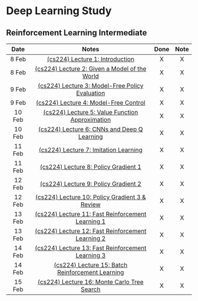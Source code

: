 # Deep Learning Study

## Reinforcement Learning Intermediate

|  Date  |                              Notes                               | Done | Note |
| :----: | :--------------------------------------------------------------: | :--: | :--: |
| 8 Feb  |          [(cs224) Lecture 1: Introduction][cs224-lec1]           |  X   |  X   |
| 8 Feb  |   [(cs224) Lecture 2: Given a Model of the World][cs224-lec2]    |  X   |  X   |
| 9 Feb  |  [(cs224) Lecture 3: Model-Free Policy Evaluation][cs224-lec3]   |  X   |  X   |
| 9 Feb  |       [(cs224) Lecture 4: Model-Free Control][cs224-lec4]        |  X   |  X   |
| 10 Feb |  [(cs224) Lecture 5: Value Function Approximation][cs224-lec5]   |  X   |  X   |
| 10 Feb |    [(cs224) Lecture 6: CNNs and Deep Q Learning][cs224-lec6]     |  X   |  X   |
| 11 Feb |       [(cs224) Lecture 7: Imitation Learning][cs224-lec7]        |  X   |  X   |
| 11 Feb |        [(cs224) Lecture 8: Policy Gradient 1][cs224-lec8]        |  X   |  X   |
| 12 Feb |        [(cs224) Lecture 9: Policy Gradient 2][cs224-lec9]        |  X   |  X   |
| 12 Feb |  [(cs224) Lecture 10: Policy Gradient 3 & Review][cs224-lec10]   |  X   |  X   |
| 13 Feb | [(cs224) Lecture 11: Fast Reinforcement Learning 1][cs224-lec11] |  X   |  X   |
| 13 Feb | [(cs224) Lecture 12: Fast Reinforcement Learning 2][cs224-lec12] |  X   |  X   |
| 14 Feb | [(cs224) Lecture 13: Fast Reinforcement Learning 3][cs224-lec13] |  X   |  X   |
| 14 Feb | [(cs224) Lecture 15: Batch Reinforcement Learning ][cs224-lec15] |  X   |  X   |
| 15 Feb |    [(cs224) Lecture 16: Monte Carlo Tree Search][cs224-lec16]    |  X   |  X   |

[cs224-lec1]: https://youtu.be/FgzM3zpZ55o
[cs224-lec2]: https://youtu.be/E3f2Camj0Is
[cs224-lec3]: https://youtu.be/dRIhrn8cc9w
[cs224-lec4]: https://youtu.be/j080VBVGkfQ
[cs224-lec5]: https://youtu.be/buptHUzDKcE
[cs224-lec6]: https://youtu.be/gOV8-bC1_KU
[cs224-lec7]: https://youtu.be/V7CY68zH6ps
[cs224-lec8]: https://youtu.be/8LEuyYXGQjU
[cs224-lec9]: https://youtu.be/E-_ecpD5PkE
[cs224-lec10]: https://youtu.be/o_i5F1zGPLs
[cs224-lec11]: https://youtu.be/RN8qpSs8ozY
[cs224-lec12]: https://youtu.be/jJ7JbQBTChM
[cs224-lec13]: https://youtu.be/Hg_uyWezMM0
[cs224-lec15]: https://youtu.be/zPU1SRHuAW8
[cs224-lec16]: https://youtu.be/vDF1BYWhqL8

